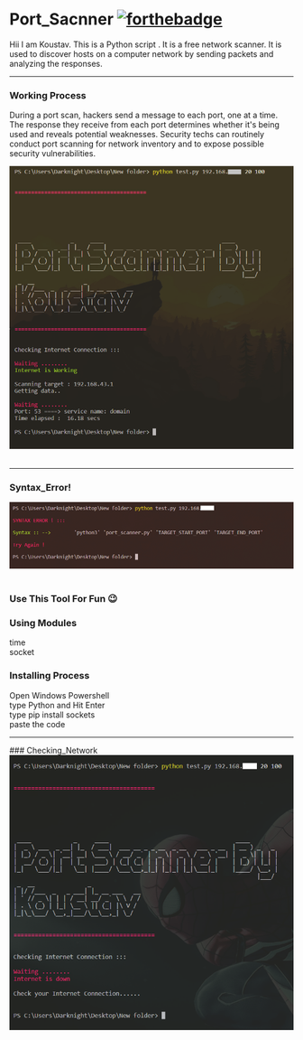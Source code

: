# Port_Sacnner  [![forthebadge](https://forthebadge.com/images/badges/made-with-python.svg)](https://forthebadge.com)
  
Hii I am Koustav. 
This is a Python script . It is a free network scanner. It is used to discover hosts  on a computer network by sending packets and analyzing the responses.

---
### Working Process

During a port scan, hackers send a message to each port, one at a time. The response they receive from each port determines whether it's being used and reveals potential weaknesses. Security techs can routinely conduct port scanning for network inventory and to expose possible security vulnerabilities.

<img src="https://github.com/Koustav-Dey/Port-Scanner/blob/main/img/1.%20Working.png?raw=true" />    
</a>&nbsp;&nbsp;
 
 ---
 ### Syntax_Error!
<img src="https://github.com/Koustav-Dey/Port-Scanner/blob/main/img/2.%20syntax_error.png?raw=true" />    
</a>&nbsp;&nbsp;


### Use This Tool For Fun 😉

### Using Modules

<p>
  time<br>socket
</p>

### Installing Process

<p>
  Open Windows Powershell<br>type Python and Hit Enter<br>type pip install sockets<br>paste the code
</p>
<hr>
### Checking_Network
<a>
    <img src="https://github.com/Koustav-Dey/Port-Scanner/blob/main/img/3.%20Issue_internet.png?raw=true" />    
</a>&nbsp;&nbsp;

